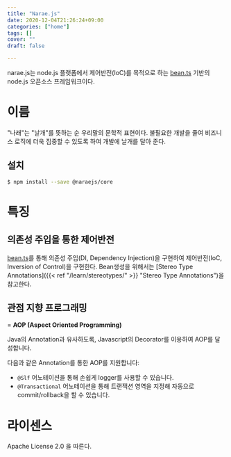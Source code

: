 ```yaml
---
title: "Narae.js"
date: 2020-12-04T21:26:24+09:00
categories: ["home"]
tags: []
cover: ""
draft: false

---
```


narae.js는 node.js 플랫폼에서 제어반전(IoC)를 목적으로 하는 [bean.ts](https://github.com/jc-lab/bean.ts) 기반의 node.js 오픈소스 프레임워크이다.


# 이름

"나래"는 "날개"를 뜻하는 순 우리말의 문학적 표현이다. 불필요한 개발을 줄여 비즈니스 로직에 더욱 집중할 수 있도록 하여 개발에 날개를 달아 준다.

## 설치

```bash
$ npm install --save @naraejs/core
```

# 특징

## 의존성 주입을 통한 제어반전

[bean.ts](https://github.com/jc-lab/bean.ts)를 통해 의존성 주입(DI, Dependency Injection)을 구현하여 제어반전(IoC, Inversion of Control)을 구현한다.
Bean생성을 위해서는 [Stereo Type Annotations]({{< ref "/learn/stereotypes/" >}} "Stereo Type Annotations")을 참고한다.

## 관점 지향 프로그래밍

= **AOP (Aspect Oriented Programming)**

Java의 Annotation과 유사하도록, Javascript의 Decorator를 이용하여 AOP를 달성합니다.

다음과 같은 Annotation를 통한 AOP를 지원합니다:
* `@Slf` 어노테이션을 통해 손쉽게 logger를 사용할 수 있습니다.
* `@Transactional` 어노테이션을 통해 트랜잭션 영역을 지정해 자동으로 commit/rollback을 할 수 있습니다.

# 라이센스

Apache License 2.0 을 따른다.
